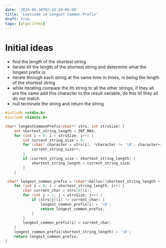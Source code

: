 ```yaml
---
date: '2024-01-30T02:43:28-06:00'
title: 'Leetcode 14 Longest Common Prefix'
draft: true
tags: [algorithms]
---
```


# Initial ideas
- find the length of the shortest string
- iterate till the length of the shortest string and determine what the longest prefix is
- iterate through each string at the same time m times, m being the length of the shortest string
- while iterating compare the ith string to all the other strings, if they all are the same add this character
to the result variable, do this till they all do not match
- null terminate the string and return the string

```c
#include <stdio.h>
#include <limits.h>

char* longestCommonPrefix(char** strs, int strsSize) {
    int shortest_string_length = INT_MAX;
    for (int i = 0; i < strsSize; i++) {
        int current_string_size = 0;
        for (char* character = strs[i]; *character != '\0'; character++) {
            current_string_size++;
        }
        if (current_string_size < shortest_string_length) {
            shortest_string_length = current_string_size;
        }
    }

 char* longest_common_prefix = (char*)malloc((shortest_string_length + 1) * sizeof(char));
    for (int i = 0; i < shortest_string_length; i++) {
        char current_char = strs[0][i];
        for (int j = 1; j < strsSize; j++) {
            if (strs[j][i] != current_char) {
                longest_common_prefix[i] = '\0';
                return longest_common_prefix;
            }
        }
        longest_common_prefix[i] = current_char;
    }
    longest_common_prefix[shortest_string_length] = '\0';
    return longest_common_prefix;
}
```